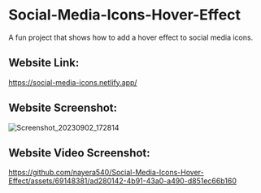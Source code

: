 # Social-Media-Icons-Hover-Effect
A fun project that shows how to add a hover effect to social media icons.

## Website Link:
https://social-media-icons.netlify.app/

## Website Screenshot:

![Screenshot_20230902_172814](https://github.com/nayera540/Social-Media-Icons-Hover-Effect/assets/69148381/c03ff80d-c6a8-4a52-9d88-59d4a331a830)

## Website Video Screenshot:

https://github.com/nayera540/Social-Media-Icons-Hover-Effect/assets/69148381/ad280142-4b91-43a0-a490-d851ec66b160



